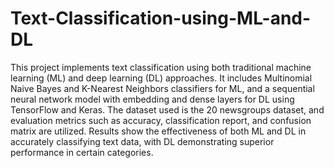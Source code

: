 # Text-Classification-using-ML-and-DL
This project implements text classification using both traditional machine learning (ML) and deep learning (DL) approaches. It includes Multinomial Naive Bayes and K-Nearest Neighbors classifiers for ML, and a sequential neural network model with embedding and dense layers for DL using TensorFlow and Keras. The dataset used is the 20 newsgroups dataset, and evaluation metrics such as accuracy, classification report, and confusion matrix are utilized. Results show the effectiveness of both ML and DL in accurately classifying text data, with DL demonstrating superior performance in certain categories.
